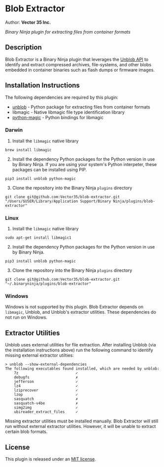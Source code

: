 # Blob Extractor
Author: **Vector 35 Inc.**

_Binary Ninja plugin for extracting files from container formats_

## Description

Blob Extractor is a Binary Ninja plugin that leverages the [Unblob API](https://github.com/onekey-sec/unblob) to
identify and extract compressed archives, file-systems, and other blobs embedded in container binaries such as flash
dumps or firmware images.

## Installation Instructions

The following dependencies are required by this plugin:

* [unblob](https://github.com/onekey-sec/unblob) - Python package for extracting files from container formats
* libmagic - Native libmagic file type identification library
* [python-magic](https://github.com/ahupp/python-magic) - Python bindings for libmagic

### Darwin

1. Install the `libmagic` native library

```
brew install libmagic
```

2. Install the dependency Python packages for the Python version in use by Binary Ninja. If you are using your system's
Python interpeter, these packages can be installed using PIP.

```
pip3 install unblob python-magic
```

3. Clone the repository into the Binary Ninja `plugins` directory

```
git clone git@github.com:Vector35/blob-extractor.git "/Users/$USER/Library/Application Support/Binary Ninja/plugins/blob-extractor"
```

### Linux

1. Install the `libmagic` native library

```
sudo apt-get install libmagic1
```

2. Install the dependency Python packages for the Python version in use by Binary Ninja.

```
pip3 install unblob python-magic
```

3. Clone the repository into the Binary Ninja `plugins` directory

```
git clone git@github.com:Vector35/blob-extractor.git "~/.binaryninja/plugins/blob-extractor"
```

### Windows

Windows is not supported by this plugin. Blob Extractor depends on `libmagic`, Unblob, and Unblob's extractor utilities.
These dependencies do not run on Windows.

## Extractor Utilities

Unblob uses external utilities for file extraction. After installing Unblob (via the installation instructions above)
run the following command to identify missing external extractor utilties:

```
> unblob --show-external-dependencies
The following executables found installed, which are needed by unblob:
    7z                          ✓
    debugfs                     ✗
    jefferson                   ✓
    lz4                         ✓
    lziprecover                 ✓
    lzop                        ✓
    sasquatch                   ✗
    sasquatch-v4be              ✗
    simg2img                    ✓
    ubireader_extract_files     ✓
```

Missing extractor utilities must be installed manually. Blob Extractor will still run without external extractor
utilities. However, it will be unable to extract certain blob formats.

## License

This plugin is released under an [MIT license](./LICENSE).
